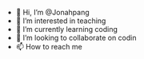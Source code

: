 - 👋 Hi, I’m @Jonahpang
- 👀 I’m interested in teaching 
- 🌱 I’m currently learning coding
- 💞️ I’m looking to collaborate on codin
- 📫 How to reach me 

<!---
Jonahpang/Jonahpang is a ✨ special ✨ repository because its `README.md` (this file) appears on your GitHub profile.
You can click the Preview link to take a look at your changes.
--->
